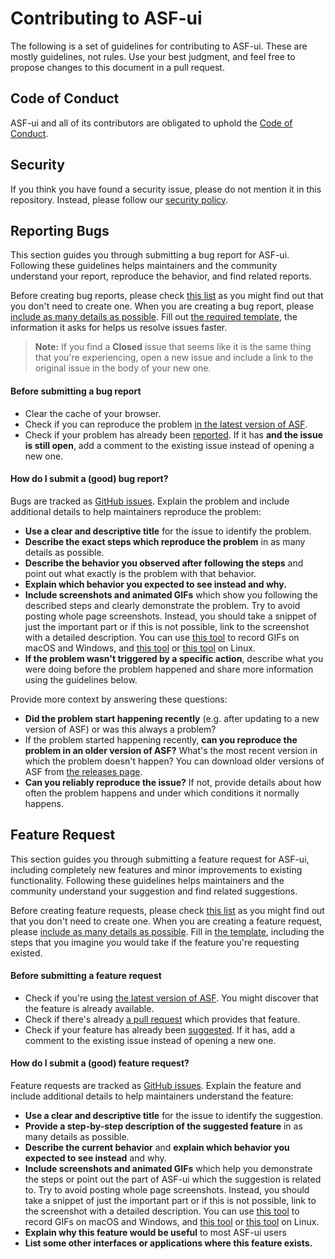 # Contributing to ASF-ui

The following is a set of guidelines for contributing to ASF-ui. These are mostly guidelines, not rules. Use your best judgment, and feel free to propose changes to this document in a pull request.

## Code of Conduct

ASF-ui and all of its contributors are obligated to uphold the [Code of Conduct](CODE_OF_CONDUCT.md).

## Security

If you think you have found a security issue, please do not mention it in this repository.
Instead, please follow our [security policy](SECURITY.md).

## Reporting Bugs

This section guides you through submitting a bug report for ASF-ui. Following these guidelines helps maintainers and the community understand your report, reproduce the behavior, and find related reports.

Before creating bug reports, please check [this list](#before-submitting-a-bug-report) as you might find out that you don't need to create one. When you are creating a bug report, please [include as many details as possible](#how-do-i-submit-a-good-bug-report). Fill out [the required template](ISSUE_TEMPLATE/bug_report.md), the information it asks for helps us resolve issues faster.

> **Note:** If you find a **Closed** issue that seems like it is the same thing that you're experiencing, open a new issue and include a link to the original issue in the body of your new one.

#### Before submitting a bug report

* Clear the cache of your browser.
* Check if you can reproduce the problem [in the latest version of ASF](https://github.com/JustArchiNET/ArchiSteamFarm/releases/latest).
* Check if your problem has already been [reported](https://github.com/JustArchiNET/ASF-ui/issues). If it has **and the issue is still open**, add a comment to the existing issue instead of opening a new one.

#### How do I submit a (good) bug report?

Bugs are tracked as [GitHub issues](https://guides.github.com/features/issues/). Explain the problem and include additional details to help maintainers reproduce the problem:

* **Use a clear and descriptive title** for the issue to identify the problem.
* **Describe the exact steps which reproduce the problem** in as many details as possible.
* **Describe the behavior you observed after following the steps** and point out what exactly is the problem with that behavior.
* **Explain which behavior you expected to see instead and why.**
* **Include screenshots and animated GIFs** which show you following the described steps and clearly demonstrate the problem. Try to avoid posting whole page screenshots. Instead, you should take a snippet of just the important part or if this is not possible, link to the screenshot with a detailed description. You can use [this tool](https://www.cockos.com/licecap/) to record GIFs on macOS and Windows, and [this tool](https://github.com/colinkeenan/silentcast) or [this tool](https://github.com/GNOME/byzanz) on Linux.
* **If the problem wasn't triggered by a specific action**, describe what you were doing before the problem happened and share more information using the guidelines below.

Provide more context by answering these questions:

* **Did the problem start happening recently** (e.g. after updating to a new version of ASF) or was this always a problem?
* If the problem started happening recently, **can you reproduce the problem in an older version of ASF?** What's the most recent version in which the problem doesn't happen? You can download older versions of ASF from [the releases page](https://github.com/JustArchiNET/ArchiSteamFarm/releases).
* **Can you reliably reproduce the issue?** If not, provide details about how often the problem happens and under which conditions it normally happens.

## Feature Request

This section guides you through submitting a feature request for ASF-ui, including completely new features and minor improvements to existing functionality. Following these guidelines helps maintainers and the community understand your suggestion and find related suggestions.

Before creating feature requests, please check [this list](#before-submitting-a-feature-request) as you might find out that you don't need to create one. When you are creating a feature request, please [include as many details as possible](#how-do-i-submit-a-good-feature-request). Fill in [the template](ISSUE_TEMPLATE/feature_request.md), including the steps that you imagine you would take if the feature you're requesting existed.

#### Before submitting a feature request

* Check if you're using [the latest version of ASF](https://github.com/JustArchiNET/ArchiSteamFarm/releases/latest). You might discover that the feature is already available.
* Check if there's already [a pull request](https://github.com/JustArchiNET/ASF-ui/pulls) which provides that feature.
* Check if your feature has already been [suggested](https://github.com/JustArchiNET/ASF-ui/issues). If it has, add a comment to the existing issue instead of opening a new one.

#### How do I submit a (good) feature request?

Feature requests are tracked as [GitHub issues](https://github.com/JustArchiNET/ASF-ui/issues). Explain the feature and include additional details to help maintainers understand the feature:

* **Use a clear and descriptive title** for the issue to identify the suggestion.
* **Provide a step-by-step description of the suggested feature** in as many details as possible.
* **Describe the current behavior** and **explain which behavior you expected to see instead** and why.
* **Include screenshots and animated GIFs** which help you demonstrate the steps or point out the part of ASF-ui which the suggestion is related to. Try to avoid posting whole page screenshots. Instead, you should take a snippet of just the important part or if this is not possible, link to the screenshot with a detailed description. You can use [this tool](https://www.cockos.com/licecap/) to record GIFs on macOS and Windows, and [this tool](https://github.com/colinkeenan/silentcast) or [this tool](https://github.com/GNOME/byzanz) on Linux.
* **Explain why this feature would be useful** to most ASF-ui users
* **List some other interfaces or applications where this feature exists.**
